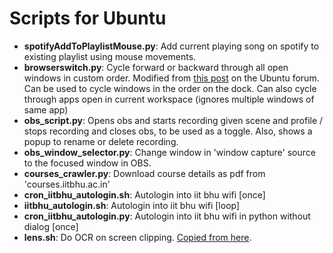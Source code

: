 # Scripts for Ubuntu
* **spotifyAddToPlaylistMouse.py**: Add current playing song on spotify to existing playlist using mouse movements.
* **browserswitch.py**: Cycle forward or backward through all open windows in custom order. Modified from [this post](https://ubuntuforums.org/showthread.php?t=1204947&p=10455867#post10455867) on the Ubuntu forum. Can be used to cycle windows in the order on the dock. Can also cycle through apps open in current workspace (ignores multiple windows of same app)
* **obs_script.py**: Opens obs and starts recording given scene and profile / stops recording and closes obs, to be used as a toggle. 
Also, shows a popup to rename or delete recording.
* **obs\_window\_selector.py**: Change window in 'window capture' source to the focused window in OBS.
* **courses_crawler.py**: Download course details as pdf from 'courses.iitbhu.ac.in'
* **cron\_iitbhu\_autologin.sh**: Autologin into iit bhu wifi [once]
* **iitbhu\_autologin.sh**: Autologin into iit bhu wifi [loop]
* **cron\_iitbhu\_autologin.py**: Autologin into iit bhu wifi in python without dialog [once]
* **lens.sh**: Do OCR on screen clipping. [Copied from here](https://gist.github.com/mnofresno/25d0cc6a45aa8644596705c78382304e).
